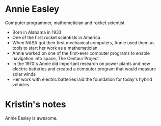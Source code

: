 # Annie Easley
Computer programmer, mathemetician and rocket scientist. 

- Born in Alabama in 1933
- One of the first rocket scientists in America
- When NASA got their first mechanical computers, Annie used them as tools to start her work as a mathematician
- Annie worked on one of the first-ever computer programs to enable navigation into space, The Centaur Project
- In the 1970's Annie did important research on power plants and new electric batteries and created a computer program that would measure solar winds
- Her work with electric batteries laid the foundation for today's hybrid vehicles

# Kristin's notes

Annie Easley is awesome.